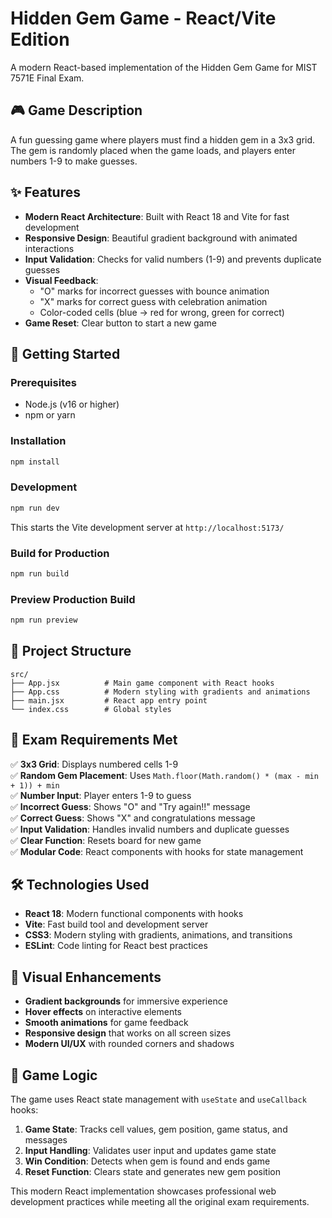 # Hidden Gem Game - React/Vite Edition

A modern React-based implementation of the Hidden Gem Game for MIST 7571E Final Exam.

## 🎮 Game Description

A fun guessing game where players must find a hidden gem in a 3x3 grid. The gem is randomly placed when the game loads, and players enter numbers 1-9 to make guesses.

## ✨ Features

- **Modern React Architecture**: Built with React 18 and Vite for fast development
- **Responsive Design**: Beautiful gradient background with animated interactions
- **Input Validation**: Checks for valid numbers (1-9) and prevents duplicate guesses
- **Visual Feedback**: 
  - "O" marks for incorrect guesses with bounce animation
  - "X" marks for correct guess with celebration animation
  - Color-coded cells (blue → red for wrong, green for correct)
- **Game Reset**: Clear button to start a new game

## 🚀 Getting Started

### Prerequisites
- Node.js (v16 or higher)
- npm or yarn

### Installation
```bash
npm install
```

### Development
```bash
npm run dev
```
This starts the Vite development server at `http://localhost:5173/`

### Build for Production
```bash
npm run build
```

### Preview Production Build
```bash
npm run preview
```

## 📁 Project Structure

```
src/
├── App.jsx          # Main game component with React hooks
├── App.css          # Modern styling with gradients and animations
├── main.jsx         # React app entry point
└── index.css        # Global styles
```

## 🎯 Exam Requirements Met

✅ **3x3 Grid**: Displays numbered cells 1-9  
✅ **Random Gem Placement**: Uses `Math.floor(Math.random() * (max - min + 1)) + min`  
✅ **Number Input**: Player enters 1-9 to guess  
✅ **Incorrect Guess**: Shows "O" and "Try again!!" message  
✅ **Correct Guess**: Shows "X" and congratulations message  
✅ **Input Validation**: Handles invalid numbers and duplicate guesses  
✅ **Clear Function**: Resets board for new game  
✅ **Modular Code**: React components with hooks for state management  

## 🛠 Technologies Used

- **React 18**: Modern functional components with hooks
- **Vite**: Fast build tool and development server
- **CSS3**: Modern styling with gradients, animations, and transitions
- **ESLint**: Code linting for React best practices

## 🎨 Visual Enhancements

- **Gradient backgrounds** for immersive experience
- **Hover effects** on interactive elements
- **Smooth animations** for game feedback
- **Responsive design** that works on all screen sizes
- **Modern UI/UX** with rounded corners and shadows

## 📝 Game Logic

The game uses React state management with `useState` and `useCallback` hooks:

1. **Game State**: Tracks cell values, gem position, game status, and messages
2. **Input Handling**: Validates user input and updates game state
3. **Win Condition**: Detects when gem is found and ends game
4. **Reset Function**: Clears state and generates new gem position

This modern React implementation showcases professional web development practices while meeting all the original exam requirements.